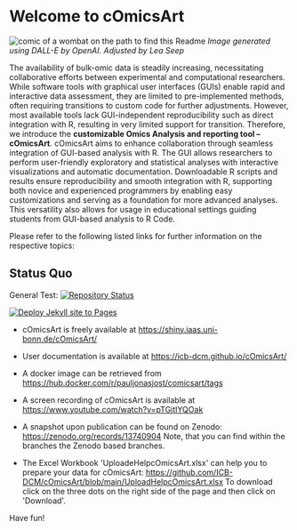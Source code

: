 # Welcome to cOmicsArt

![comic of a wombat on the path to find this
Readme](docs/assets/images/cOmicsART_README.png)
*Image generated using DALL-E by OpenAI. Adjusted by Lea Seep*

The availability of bulk-omic data is steadily increasing, necessitating collaborative efforts between experimental and computational researchers. While software tools with graphical user interfaces (GUIs) enable rapid and interactive data assessment, they are limited to pre-implemented methods, often requiring transitions to custom code for further adjustments. 
However, most available tools lack GUI-independent reproducibility such as direct integration with R, resulting in very limited support for transition. Therefore, we introduce the **customizable Omics Analysis and reporting tool – cOmicsArt**. cOmicsArt aims to enhance collaboration through seamless integration of GUI-based analysis with R. The GUI allows researchers to perform user-friendly exploratory and statistical analyses with interactive visualizations and automatic documentation. 
Downloadable R scripts and results ensure reproducibility and smooth integration with R, supporting both novice and experienced programmers by enabling easy customizations and serving as a foundation for more advanced analyses. This versatility also allows for usage in educational settings guiding students from GUI-based analysis to R Code.

Please refer to the following listed links for further information on
the respective topics:

## Status Quo

General Test:
[![Repository Status](https://github.com/ICB-DCM/cOmicsArt/actions/workflows/start_check.yaml/badge.svg)](https://github.com/ICB-DCM/cOmicsArt/actions/workflows/start_check.yaml)

[![Deploy Jekyll site to Pages](https://github.com/ICB-DCM/cOmicsArt/actions/workflows/pages.yml/badge.svg)](https://github.com/ICB-DCM/cOmicsArt/actions/workflows/pages.yml)

-   cOmicsArt is freely available at
    <https://shiny.iaas.uni-bonn.de/cOmicsArt/>

-   User documentation is available at
    <https://icb-dcm.github.io/cOmicsArt/>

-   A docker image can be retrieved from
    <https://hub.docker.com/r/pauljonasjost/comicsart/tags>

-   A screen recording of cOmicsArt is available at
    <https://www.youtube.com/watch?v=pTGjtIYQOak>

-   A snapshot upon publication can be found on Zenodo: <https://zenodo.org/records/13740904>
    Note, that you can find within the branches the Zenodo based
    branches.
    
-   The Excel Workbook 'UploadeHelpcOmicsArt.xlsx' can help you to prepare your data for cOmicsArt:
    <https://github.com/ICB-DCM/cOmicsArt/blob/main/UploadHelpcOmicsArt.xlsx> 
    To download click on the three dots on the right side of the page and then click on 'Download'.

Have fun!
